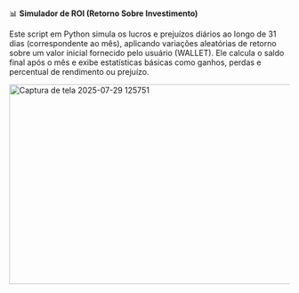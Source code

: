 📊 **Simulador de ROI (Retorno Sobre Investimento)**

Este script em Python simula os lucros e prejuízos diários ao longo de 31 dias (correspondente ao mês), aplicando variações aleatórias de retorno sobre um valor inicial fornecido pelo usuário (WALLET). Ele calcula o saldo final após o mês e exibe estatísticas básicas como ganhos, perdas e percentual de rendimento ou prejuízo.



<img width="879" height="359" alt="Captura de tela 2025-07-29 125751" src="https://github.com/user-attachments/assets/32defe0e-d8a4-4776-b331-1798b7eb9810" />
